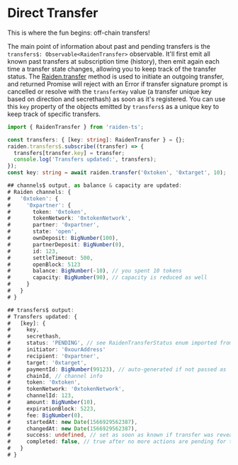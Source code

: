 # Direct Transfer

This is where the fun begins: off-chain transfers!

The main point of information about past and pending transfers is the `transfers$: Observable<RaidenTransfer>` observable. It'll first emit all known past transfers at subscription time (history), then emit again each time a transfer state changes, allowing you to keep track of the transfer status. The [Raiden.transfer](https://github.com/raiden-network/light-client/blob/dfe87e1886b12fc9f85857b01e28db5e81cc5070/raiden-ts/src/raiden.ts#L693) method is used to initiate an outgoing transfer, and returned Promise will reject with an Error if transfer signature prompt is cancelled or resolve with the `transferKey` value (a transfer unique key based on direction and secrethash) as soon as it's registered. You can use this `key` property of the objects emitted by `transfers$` as a unique key to keep track of specific transfers.

```typescript
import { RaidenTransfer } from 'raiden-ts';

const transfers: { [key: string]: RaidenTransfer } = {};
raiden.transfers$.subscribe((transfer) => {
  transfers[transfer.key] = transfer;
  console.log('Transfers updated:', transfers);
});
const key: string = await raiden.transfer('0xtoken', '0xtarget', 10);

## channels$ output, as balance & capacity are updated:
# Raiden channels: {
#   '0xtoken': {
#     '0xpartner': {
#       token: '0xtoken',
#       tokenNetwork: '0xtokenNetwork',
#       partner: '0xpartner',
#       state: 'open',
#       ownDeposit: BigNumber(100),
#       partnerDeposit: BigNumber(0),
#       id: 123,
#       settleTimeout: 500,
#       openBlock: 5123
#       balance: BigNumber(-10), // you spent 10 tokens
#       capacity: BigNumber(90), // capacity is reduced as well
#     }
#   }
# }

## transfers$ output:
# Transfers updated: {
#   [key]: {
#     key,
#     secrethash,
#     status: 'PENDING', // see RaidenTransferStatus enum imported from 'raiden-ts'
#     initiator: '0xourAddress'
#     recipient: '0xpartner',
#     target: '0xtarget',
#     paymentId: BigNumber(99123), // auto-generated if not passed as `opts.paymentId` to transfer
#     chainId, // channel info
#     token: '0xtoken',
#     tokenNetwork: '0xtokenNetwork',
#     channelId: 123,
#     amount: BigNumber(10),
#     expirationBlock: 5223,
#     fee: BigNumber(0),
#     startedAt: new Date(1566929562387),
#     changedAt: new Date(1566929562387),
#     success: undefined, // set as soon as known if transfer was revealed or failed
#     completed: false, // true after no more actions are pending for this transfer
#   }
# }

```
